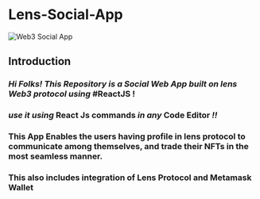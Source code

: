 # Lens-Social-App
![Web3 Social App](https://i.ibb.co/ftD562Z/01-BI-WEB3-STACKPOLE-HERO.jpg)

## Introduction
 ### *Hi Folks! This Repository is a Social  Web App built on lens Web3 protocol using* **#ReactJS** !
 ### *use it using* React Js commands *in any* Code Editor  *!!*
 ### This App Enables the users having profile in lens protocol to communicate among themselves, and trade their NFTs in the most seamless manner.
 ### This also includes integration of **Lens Protocol** and **Metamask Wallet**
